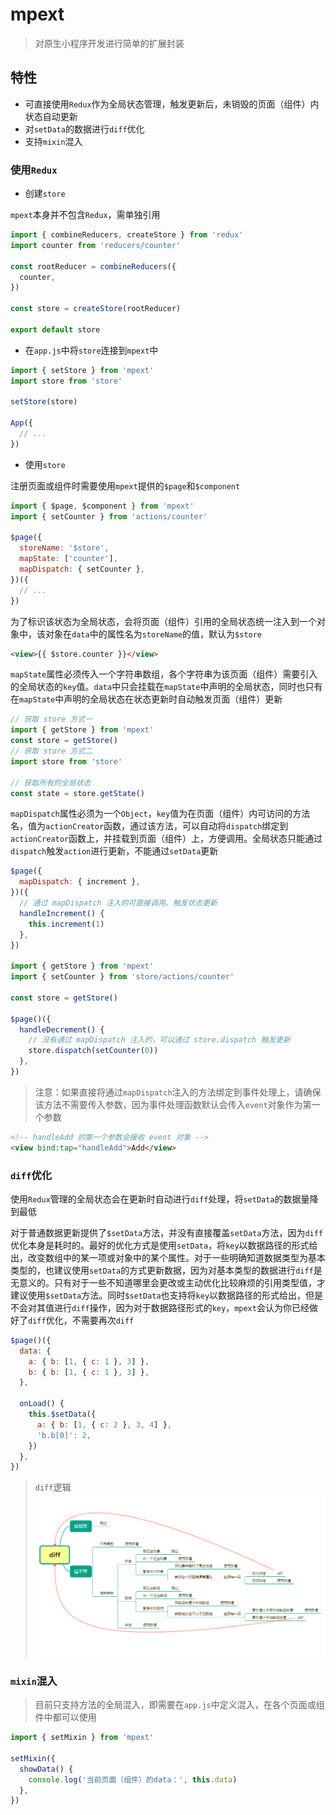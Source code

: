 # mpext

> 对原生小程序开发进行简单的扩展封装

## 特性

- 可直接使用`Redux`作为全局状态管理，触发更新后，未销毁的页面（组件）内状态自动更新
- 对`setData`的数据进行`diff`优化
- 支持`mixin`混入

### 使用`Redux`

- 创建`store`

`mpext`本身并不包含`Redux`，需单独引用

```js
import { combineReducers, createStore } from 'redux'
import counter from 'reducers/counter'

const rootReducer = combineReducers({
  counter,
})

const store = createStore(rootReducer)

export default store
```

- 在`app.js`中将`store`连接到`mpext`中

```js
import { setStore } from 'mpext'
import store from 'store'

setStore(store)

App({
  // ...
})
```

- 使用`store`

注册页面或组件时需要使用`mpext`提供的`$page`和`$component`

```js
import { $page, $component } from 'mpext'
import { setCounter } from 'actions/counter'

$page({
  storeName: '$store',
  mapState: ['counter'],
  mapDispatch: { setCounter },
})({
  // ...
})
```

为了标识该状态为全局状态，会将页面（组件）引用的全局状态统一注入到一个对象中，该对象在`data`中的属性名为`storeName`的值，默认为`$store`

```html
<view>{{ $store.counter }}</view>
```

`mapState`属性必须传入一个字符串数组，各个字符串为该页面（组件）需要引入的全局状态的`key`值。`data`中只会挂载在`mapState`中声明的全局状态，同时也只有在`mapState`中声明的全局状态在状态更新时自动触发页面（组件）更新

```js
// 获取 store 方式一
import { getStore } from 'mpext'
const store = getStore()
// 获取 store 方式二
import store from 'store'

// 获取所有的全局状态
const state = store.getState()
```

`mapDispatch`属性必须为一个`Object`，`key`值为在页面（组件）内可访问的方法名，值为`actionCreator`函数，通过该方法，可以自动将`dispatch`绑定到`actionCreator`函数上，并挂载到页面（组件）上，方便调用。全局状态只能通过`dispatch`触发`action`进行更新，不能通过`setData`更新

```js
$page({
  mapDispatch: { increment },
})({
  // 通过 mapDispatch 注入的可直接调用，触发状态更新
  handleIncrement() {
    this.increment(1)
  },
})

import { getStore } from 'mpext'
import { setCounter } from 'store/actions/counter'

const store = getStore()

$page()({
  handleDecrement() {
    // 没有通过 mapDispatch 注入的，可以通过 store.dispatch 触发更新
    store.dispatch(setCounter(0))
  },
})
```

> 注意：如果直接将通过`mapDispatch`注入的方法绑定到事件处理上，请确保该方法不需要传入参数，因为事件处理函数默认会传入`event`对象作为第一个参数

```html
<!-- handleAdd 的第一个参数会接收 event 对象 -->
<view bind:tap="handleAdd">Add</view>
```

### `diff`优化

使用`Redux`管理的全局状态会在更新时自动进行`diff`处理，将`setData`的数据量降到最低

对于普通数据更新提供了`$setData`方法，并没有直接覆盖`setData`方法，因为`diff`优化本身是耗时的。最好的优化方式是使用`setData`，将`key`以数据路径的形式给出，改变数组中的某一项或对象中的某个属性。对于一些明确知道数据类型为基本类型的，也建议使用`setData`的方式更新数据，因为对基本类型的数据进行`diff`是无意义的。只有对于一些不知道哪里会更改或主动优化比较麻烦的引用类型值，才建议使用`$setData`方法。同时`$setData`也支持将`key`以数据路径的形式给出，但是不会对其值进行`diff`操作，因为对于数据路径形式的`key`，`mpext`会认为你已经做好了`diff`优化，不需要再次`diff`

```js
$page()({
  data: {
    a: { b: [1, { c: 1 }, 3] },
    b: { b: [1, { c: 1 }, 3] },
  },

  onLoad() {
    this.$setData({
      a: { b: [1, { c: 2 }, 3, 4] },
      'b.b[0]': 2,
    })
  },
})
```

> `diff`逻辑
> !['diff'](./diff.png)

### `mixin`混入

> 目前只支持方法的全局混入，即需要在`app.js`中定义混入，在各个页面或组件中都可以使用

```js
import { setMixin } from 'mpext'

setMixin({
  showData() {
    console.log('当前页面（组件）的data：', this.data)
  },
})
```
